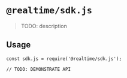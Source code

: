 # `@realtime/sdk.js`

> TODO: description

## Usage

```
const sdk.js = require('@realtime/sdk.js');

// TODO: DEMONSTRATE API
```
